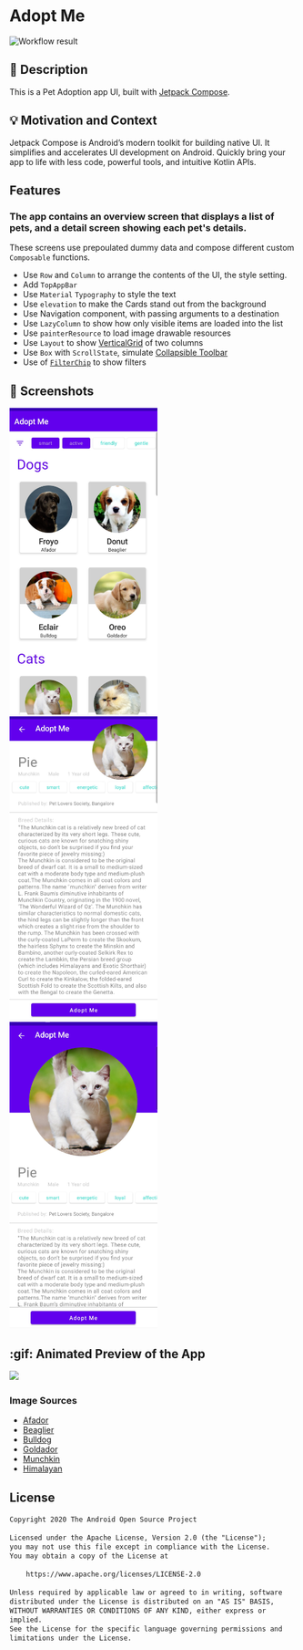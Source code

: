 # Adopt Me

<!--- Replace <OWNER> with your Github Username and <REPOSITORY> with the name of your repository. -->
<!--- You can find both of these in the url bar when you open your repository in github. -->
![Workflow result](https://github.com/Varsha-Kulkarni/AdoptMe/workflows/Check/badge.svg)


## :scroll: Description
<!--- Describe your app in one or two sentences -->
This is a Pet Adoption app UI, built with [Jetpack Compose](https://developer.android.com/jetpack/compose).

## :bulb: Motivation and Context

Jetpack Compose is Android’s modern toolkit for building native UI. It simplifies and accelerates UI development on Android. Quickly bring your app to life with less code, powerful tools, and intuitive Kotlin APIs.

## Features
### The app contains an overview screen that displays a list of pets, and a detail screen showing each pet's details.
These screens use prepoulated dummy data and compose different custom `Composable` functions.
- Use `Row` and `Column` to arrange the contents of the UI, the style setting.
- Add `TopAppBar`
- Use `Material` `Typography` to style the text
- Use `elevation` to make the Cards stand out from the background
- Use Navigation component, with passing arguments to a destination
- Use `LazyColumn` to show how only visible items are loaded into the list
- Use `painterResource` to load image drawable resources
- Use `Layout` to show [VerticalGrid](https://github.com/android/compose-samples/blob/main/Jetsnack/) of two columns
- Use `Box` with `ScrollState`, simulate [Collapsible Toolbar](https://github.com/android/compose-samples/blob/main/Jetsnack/)
- Use of [`FilterChip`](https://github.com/android/compose-samples/blob/main/Jetsnack/) to show filters

## :camera_flash: Screenshots
<!-- You can add more screenshots here if you like -->
<img src="/results/screenshot_1.png" width="260">&emsp;<img src="/results/screenshot_2.png" width="260">&emsp;<img src="/results/screenshot_3.png" width="260">
## :gif: Animated Preview of the App
<img src="/results/video.gif" width="260">

### Image Sources
- [Afador](https://www.dogtime.com/)
- [Beaglier](https://puppytoob.com/beaglier/)
- [Bulldog](https://dogtime.com/dog-breeds/bulldog)
- [Goldador](https://animalso.com/breeds/goldador/)
- [Munchkin](https://www.thehappycatsite.com/munchkin-cat/)
- [Himalayan](https://en.wikipedia.org/wiki/Himalayan_cat#/media/File:Himalayan-sharapova.jpg)

## License
```
Copyright 2020 The Android Open Source Project

Licensed under the Apache License, Version 2.0 (the "License");
you may not use this file except in compliance with the License.
You may obtain a copy of the License at

    https://www.apache.org/licenses/LICENSE-2.0

Unless required by applicable law or agreed to in writing, software
distributed under the License is distributed on an "AS IS" BASIS,
WITHOUT WARRANTIES OR CONDITIONS OF ANY KIND, either express or implied.
See the License for the specific language governing permissions and
limitations under the License.
```
